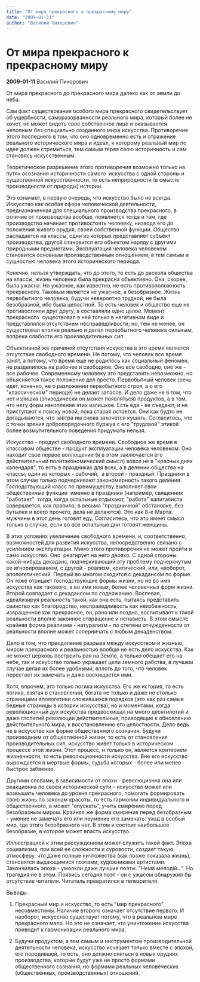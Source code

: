 ```yaml
---
title: "От мира прекрасного к прекрасному миру"
date: "2009-01-11"
author: "Василий Пихорович"
---
```


# От мира прекрасного к прекрасному миру

**2009-01-11** Василий Пихорович

От мира прекрасного до прекрасного мира далеко как от земли до неба.

Сам факт существования особого мира прекрасного свидетельствует об ущербности, саморазорванности реального мира, который более не хочет, не может видеть свое собственное лицо и оказывается неполным без специально созданного мира искусства. Противоречие этого последнего в том, что оно одновременно есть и отражение реального исторического мира и идеал, к которому реальный мир по идее должен стремиться, тем самым теряя свою историчность и сам становясь искусственным.

Теоретическое разрешение этого противоречия возможно только на путях осознания историчности самого  искусства с одной стороны и существенной искусственности, то есть неприродности (в смысле производности от природы) истории.

Это означает, в первую очередь, что искусство было не всегда. Искусство как особая сфера человеческой деятельности, предназначенная для специального производства прекрасного, в отличие от производства вообще, появляется тогда и там, где производство начинает противостоять человеку, низводя его до положения живого орудия, своей собственной функции. Общество распадается на классы, один из которых представляет субъект производства, другой становится его объектом наряду с другими природными предметами. Эксплуатация человека человеком становится основным производственным отношением, а тем самым и сущностью человека этого исторического периода.

Конечно, нельзя утверждать, что до этого, то есть до раскола общества на классы, жизнь человека была прекрасна объективно. Она, скорее, была ужасна. Но ужасное, как известно, не есть противоположность прекрасного. Таковым является не ужасное, а безобразное. Жизнь первобытного человека, будучи невероятно трудной, не была безобразной, ибо была целостной. То есть человек и общество еще не противостояли друг другу, а составляли одно целое. Момент прекрасного  существовал в ней только в негативном виде и представлялся отсутствием несправедливости, но, тем не менее, он существовал вполне реально и делал первобытного человека сильным, вопреки слабости его производительных сил.

Объективной же причиной отсутствия искусства в это время является отсутствие свободного времени. Не потому, что человек все время занят, а потому, что время еще не родилось как социальный феномен, не разделилось на рабочее и свободное. Оно все свободно, оно же - все рабочее. Современному человеку это представить невозможно, но объясняется такое положение дел просто. Первобытный человек (речь идет, конечно, не о разложении первобытного строя, а о его "классическом" периоде) не делает запасов. И дело даже не в том, что нет излишка (эпизодически он может появляться) продуктов, а в том, что нету форм накопления этих излишков. Есть еда - ее съедают, и не приступают к поиску новой, пока старая остается. Они как будто не догадываются, что завтра им снова захочется кушать. Согласитесь, что с точки зрения добропорядочного буржуа с его "трудовой" этикой более возмутительного поведения придумать нельзя.

Искусство - продукт свободного времени. Свободное же время в  классовом обществе - продукт эксплуатации человека человеком. Оно находит свое первое воплощение (и в этом заключается его действительный политэкономический смысл) вовсе не в "красных днях календаря", то есть в праздниках для всех, а в делении общества на классы, один из которых - рабочий,  а второй - праздный. Праздники в этом случае только подчеркивают закономерность такого деления. Господствующий класс по преимуществу выполняет свои общественные функции  именно в праздники (например, священник "работает"  тогда, когда остальные отдыхают, "работа" капиталиста совершается, как правило, в весьма "праздничной" обстановке, без бутылки и всего прочего, дела не делаются). Это как 8-е Марта: мужчины в этот день готовят еду. Согласитесь, что это имеет смысл только в случае, если во все остальные дни готовят женщины.

В этих условиях увеличение свободного времени, и, соответственно, возможностей для развития искусства, непосредственно связано с усилением эксплуатации. Мимо этого противоречия не может пройти и само искусство. Оно  реагирует на него двояко. С одной стороны: какой-нибудь декаданс, подчеркивающий эту проблему подчеркнутым ее игнорированием, с другой - реализм, критический, или, наоборот, апологетический. Первый во многом сходится с декадансом по форме. Он тоже отрицает господствующие формы жизни, но не во имя искусства как такового, а во имя новых, более человечных форм жизни. Второй совпадает с декадансом по содержанию. Воспевая, идеализируя реальность такой, как она есть, пытаясь представить свинство как благородство, несправедливость как неизбежность, извращенное как прекрасное, он, рано или поздно, воспитывает к такой реальности вполне законное отвращение и ненависть. В этом смысле крайняя форма реализма - натурализм - по степени отчужденности от реальности вполне может соперничать с любым декаденством.

Дело в том, что преодоление разрыва между искусством и жизнью, миром прекрасного и реальностью вообще не есть дело искусства. Как не может церковь построить рая на Земле, а только обещает его на небе, так и искусство только украшает цепи земного рабства, в лучшем случае делая их более удобными, вплоть до того, что человек перестает их замечать и даже восхищается ими.

Хотя, впрочем, это только логика искусства. Его же история, то есть логика, взятая в становлении, богата не только и даже не столько страницами апологетики сложившихся порядков (это как раз самые бедные страницы в истории искусства), но и моментами, когда революционный дух искусства предвосхищал на много десятилетий и даже столетий революции действительные, приводящие к обновлению действительного мира, к восстановлению его целостности. Дело ведь не в искусстве как форме общественного сознания. Будучи производным от общественной жизни, то есть от становления производительных сил, искусство живет только в историческом процессе этой жизни. Этот процесс, и только он, является критерием жизненности, то есть революционности искусства. Вне его искусство вырождается в мертвые формы, судьба которых - более или менее быстрое забвение.

Другими словами, в зависимости от эпохи - революционна она или реакционна по своей исторической сути - искусство может или возвышать человека до уровня прекрасного, помогать формировать свою жизнь по законам красоты, то есть гармонии индивидуального и общественного, а может "опускать", учить смирению перед безобразным миром. Крайняя же форма смирения перед безобразным - умение не замечать его или неумение его замечать: уход в особый мир, где этого безобразного нет. В этом и состоит наибольшее безобразие, в которое может впасть искусство.

Иллюстрацией к этим рассуждениям может служить такой факт. Эпоха социализма, при всей ее сложности и суровости, создает такую атмосферу, что даже полные ничтожества (как позже показала жизнь), становятся выдающимися поэтами, художниками артистами. Закончилась эпоха - умолкли даже лучшие поэты­. "Нема мелодiй...". Но трагедия не в этом. Появись сегодня поэт - он с ужасом обнаружил бы отсутствие читателя. Читатель превратился в телезрителя.

Выводы.

1. Прекрасный мир и искусство, то есть "мир прекрасного", несовместимы. Наличие второго означает отсутствие первого. И наоборот, искусство существует потому, что в реальном мире прекрасного мало. Но это не означает, что уничтожение искусства приводит к гармонизации реального мира.

2. Будучи продуктом, а тем самым и инструментом производительной деятельности человека, искусство исчезает только вместе с эпохой, его породившей, то есть, оно должно сняться в новых орудиях производства, которые будут уже не просто формами общественного сознания, но формами реальных человеческих (общественных, производственных) отношений.